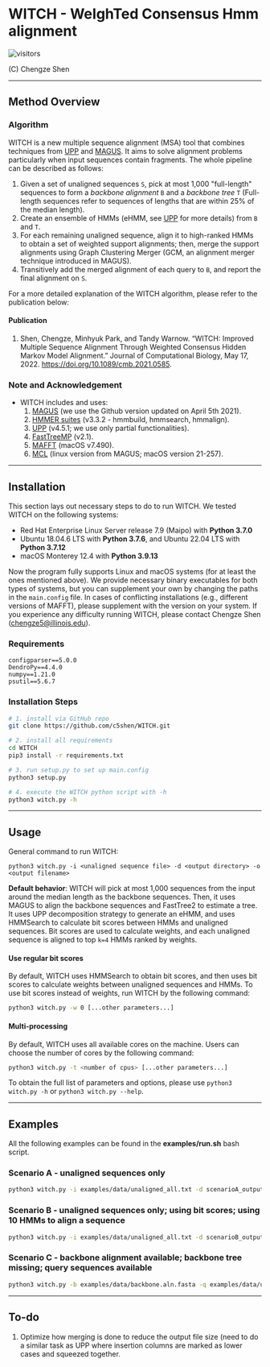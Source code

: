 # WITCH - WeIghTed Consensus Hmm alignment
![visitors](https://visitor-badge.glitch.me/badge?page_id=c5shen.visitor-badge&left_color=blue&right_color=black)

(C) Chengze Shen

-----------------------------
Method Overview
-----------------------------
### Algorithm
WITCH is a new multiple sequence alignment (MSA) tool that combines techniques from [UPP](https://github.com/smirarab/sepp/blob/master/README.UPP.md) and [MAGUS](https://github.com/vlasmirnov/MAGUS). It aims to solve alignment problems particularly when input sequences contain fragments. The whole pipeline can be described as follows:
1. Given a set of unaligned sequences `S`, pick at most 1,000 "full-length" sequences to form a _backbone alignment_ `B` and a _backbone tree_ `T` (Full-length sequences refer to sequences of lengths that are within 25% of the median length).
2. Create an ensemble of HMMs (eHMM, see [UPP](https://github.com/smirarab/sepp/blob/master/README.UPP.md) for more details) from `B` and `T`.
3. For each remaining unaligned sequence, align it to high-ranked HMMs to obtain a set of weighted support alignments; then, merge the support alignments using Graph Clustering Merger (GCM, an alignment merger technique introduced in MAGUS).
4. Transitively add the merged alignment of each query to `B`, and report the final alignment on `S`.

For a more detailed explanation of the WITCH algorithm, please refer to the publication below:

#### Publication
1. Shen, Chengze, Minhyuk Park, and Tandy Warnow. “WITCH: Improved Multiple Sequence Alignment Through Weighted Consensus Hidden Markov Model Alignment.” Journal of Computational Biology, May 17, 2022. https://doi.org/10.1089/cmb.2021.0585.

### Note and Acknowledgement
- WITCH includes and uses:
    1. [MAGUS](https://github.com/vlasmirnov/MAGUS) (we use the Github version updated on April 5th 2021).
    2. [HMMER suites](http://hmmer.org/) (v3.3.2 - hmmbuild, hmmsearch, hmmalign).
    3. [UPP](https://github.com/smirarab/sepp/blob/master/README.UPP.md) (v4.5.1; we use only partial functionalities).
    4. [FastTreeMP](http://www.microbesonline.org/fasttree/FastTreeMP) (v2.1).
    5. [MAFFT](https://mafft.cbrc.jp/alignment/software/macportable.html) (macOS v7.490).
    6. [MCL](https://github.com/micans/mcl) (linux version from MAGUS; macOS version 21-257).


---------------------------
Installation
---------------------------
This section lays out necessary steps to do to run WITCH. We tested WITCH on the following systems:
* Red Hat Enterprise Linux Server release 7.9 (Maipo) with **Python 3.7.0**
* Ubuntu 18.04.6 LTS with **Python 3.7.6**, and Ubuntu 22.04 LTS with **Python 3.7.12**
* macOS Monterey 12.4 with **Python 3.9.13**

Now the program fully supports Linux and macOS systems (for at least the ones mentioned above). We provide necessary binary executables for both types of systems, but you can supplement your own by changing the paths in the `main.config` file. In cases of conflicting installations (e.g., different versions of MAFFT), please supplement with the version on your system.
If you experience any difficulty running WITCH, please contact Chengze Shen (chengze5@illinois.edu).

### Requirements
```
configparser==5.0.0
DendroPy==4.4.0
numpy==1.21.0
psutil==5.6.7
```

### Installation Steps
```bash
# 1. install via GitHub repo
git clone https://github.com/c5shen/WITCH.git

# 2. install all requirements
cd WITCH
pip3 install -r requirements.txt

# 3. run setup.py to set up main.config
python3 setup.py

# 4. execute the WITCH python script with -h
python3 witch.py -h
```

----------------------------
Usage
----------------------------
General command to run WITCH:
```
python3 witch.py -i <unaligned sequence file> -d <output directory> -o <output filename>
```
**Default behavior**: WITCH will pick at most 1,000 sequences from the input around the median length as the backbone sequences. Then, it uses MAGUS to align the backbone sequences and FastTree2 to estimate a tree. It uses UPP decomposition strategy to generate an eHMM, and uses HMMSearch to calculate bit scores between HMMs and unaligned sequences. Bit scores are used to calculate weights, and each unaligned sequence is aligned to top `k=4` HMMs ranked by weights.

#### Use regular bit scores
By default, WITCH uses HMMSearch to obtain bit scores, and then uses bit scores to calculate weights between unaligned sequences and HMMs. To use bit scores instead of weights, run WITCH by the following command:
```bash
python3 witch.py -w 0 [...other parameters...]
```

#### Multi-processing
By default, WITCH uses all available cores on the machine. Users can choose the number of cores by the following command:
```bash
python3 witch.py -t <number of cpus> [...other parameters...]
```

To obtain the full list of parameters and options, please use `python3 witch.py -h` or `python3 witch.py --help`.

-------------------------
Examples
-------------------------
All the following examples can be found in the **examples/run.sh** bash script.
### Scenario A - unaligned sequences only
```bash
python3 witch.py -i examples/data/unaligned_all.txt -d scenarioA_output -o aligned.txt
```

### Scenario B - unaligned sequences only; using bit scores; using 10 HMMs to align a sequence
```bash
python3 witch.py -i examples/data/unaligned_all.txt -d scenarioB_output -o aligned.txt -w 0 -k 10
```

### Scenario C - backbone alignment available; backbone tree missing; query sequences available
```bash
python3 witch.py -b examples/data/backbone.aln.fasta -q examples/data/unaligned_frag.txt -d scenarioC_output -o aligned.txt
```

-------------------------
To-do
-------------------------
1. Optimize how merging is done to reduce the output file size (need to do a similar task as UPP where insertion columns are marked as lower cases and squeezed together.
